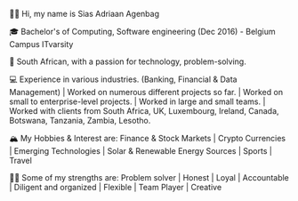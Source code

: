 👋🏽 Hi, my name is Sias Adriaan Agenbag

🎓 Bachelor's of Computing, Software engineering (Dec 2016) - Belgium Campus ITvarsity

🌇 South African, with a passion for technology, problem-solving.

💻 Experience in various industries. (Banking, Financial & Data Management) | Worked on numerous different projects so far. | Worked on small to enterprise-level projects. | Worked in large and small teams. | Worked with clients from South Africa, UK, Luxembourg, Ireland, Canada, Botswana, Tanzania, Zambia, Lesotho.

🏔 My Hobbies & Interest are: Finance & Stock Markets | Crypto Currencies | Emerging Technologies | Solar & Renewable Energy Sources | Sports | Travel

💪🏽 Some of my strengths are: Problem solver | Honest | Loyal | Accountable | Diligent and organized | Flexible | Team Player | Creative

<!---
SAgenbag/SAgenbag is a ✨ special ✨ repository because its `README.md` (this file) appears on your GitHub profile.
You can click the Preview link to take a look at your changes.
--->
